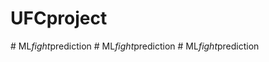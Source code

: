 # UFCproject
 
#   M L _ f i g h t _ p r e d i c t i o n  
 #   M L _ f i g h t _ p r e d i c t i o n  
 #   M L _ f i g h t _ p r e d i c t i o n  
 